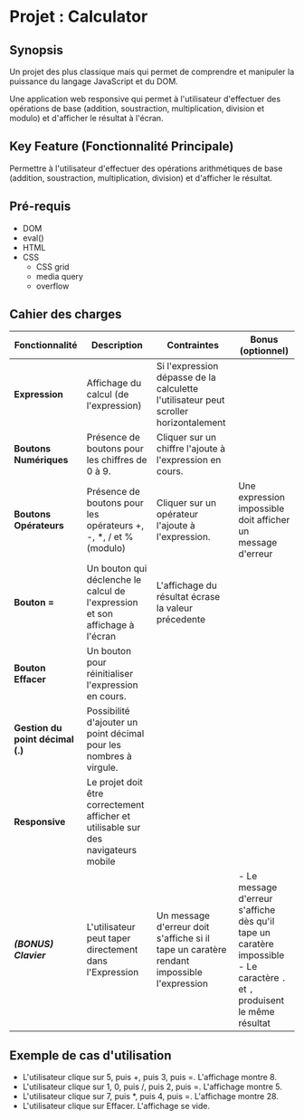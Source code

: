 # Projet : Calculator

## Synopsis
Un projet des plus classique mais qui permet de comprendre et manipuler la puissance du langage JavaScript et du DOM.

Une application web responsive qui permet à l'utilisateur d'effectuer des opérations de base (addition, soustraction, multiplication, division et modulo) et d'afficher le résultat à l'écran.

## Key Feature (Fonctionnalité Principale)

Permettre à l'utilisateur d'effectuer des opérations arithmétiques de base (addition, soustraction, multiplication, division) et d'afficher le résultat.

<!-- 
## Diagramme Use case

## Maquette
// TODO -->



## Pré-requis

- DOM
- eval()
- HTML
- CSS
    - CSS grid
    - media query
    - overflow

## Cahier des charges

| Fonctionnalité | Description | Contraintes | Bonus (optionnel) |
|-|-|-|-|
|**Expression**|Affichage du calcul (de l'expression) | Si l'expression dépasse de la calculette l'utilisateur peut scroller horizontalement|
|**Boutons Numériques**|Présence de boutons pour les chiffres de 0 à 9. | Cliquer sur un chiffre l'ajoute à l'expression en cours.|
|**Boutons Opérateurs**|Présence de boutons pour les opérateurs +, -, *, / et %(modulo)| Cliquer sur un opérateur l'ajoute à l'expression.| Une expression impossible doit afficher un message d'erreur  |
|**Bouton =** | Un bouton qui déclenche le calcul de l'expression et son affichage à l'écran | L'affichage du résultat écrase la valeur précedente |
| **Bouton Effacer** |Un bouton pour réinitialiser l'expression en cours.|
|**Gestion du point décimal (.)**|Possibilité d'ajouter un point décimal pour les nombres à virgule.| |
| **Responsive** | Le projet doit être correctement afficher et utilisable sur des navigateurs mobile |
| ***(BONUS) Clavier*** | L'utilisateur peut taper directement dans l'Expression | Un message d'erreur doit s'affiche si il tape un caratère rendant impossible l'expression | - Le message d'erreur s'affiche dès qu'il tape un caratère impossible<br> - Le caractère `.` et `,` produisent le même résultat  |

## Exemple de cas d'utilisation
- L'utilisateur clique sur 5, puis +, puis 3, puis =. L'affichage montre 8.
- L'utilisateur clique sur 1, 0, puis /, puis 2, puis =. L'affichage montre 5.
- L'utilisateur clique sur 7, puis *, puis 4, puis =. L'affichage montre 28.
- L'utilisateur clique sur Effacer. L'affichage se vide.


